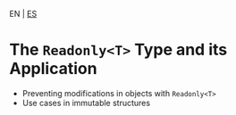 <!-- MULTILANGUAJE MENU START -->
EN | [ES](https://lckpig.gitbook.io/es-practical-dev-handbook/typescript/utility-types/readonly-type)
<!-- MULTILANGUAJE MENU END -->

# The `Readonly<T>` Type and its Application

- Preventing modifications in objects with `Readonly<T>`
- Use cases in immutable structures 